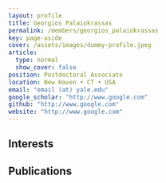 ```yaml
---
layout: profile
title: Georgios Palaiokrassas
permalink: /members/georgios_palaiokrassas
key: page-aside
cover: /assets/images/dummy-profile.jpeg
article:
  type: normal
  show_cover: false
position: Postdoctoral Associate
location: New Haven • CT • USA
email: "email (at) yale.edu"
google_scholar: "http://www.google.com"
github: "http://www.google.com"
website: "http://www.google.com"
---
```


## Interests

## Publications